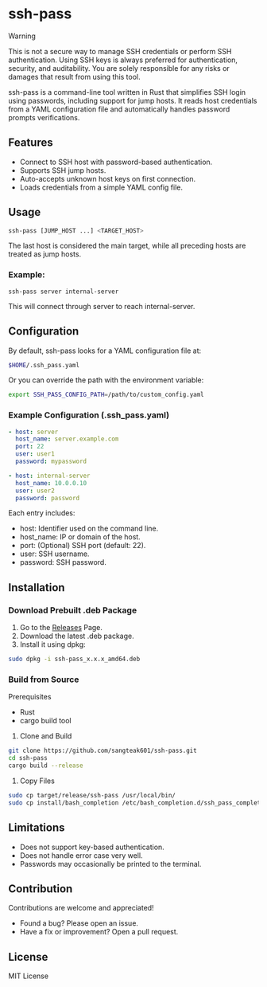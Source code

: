 # ssh-pass

> [!WARNING]  
 This is not a secure way to manage SSH credentials or perform SSH authentication. Using SSH keys is always preferred for authentication, security, and auditability. You are solely responsible for any risks or damages that result from using this tool.

ssh-pass is a command-line tool written in Rust that simplifies SSH login using passwords, including support for jump hosts. It reads host credentials from a YAML configuration file and automatically handles password prompts verifications.

## Features

- Connect to SSH host with password-based authentication.
- Supports SSH jump hosts.
- Auto-accepts unknown host keys on first connection.
- Loads credentials from a simple YAML config file.

## Usage

```bash
ssh-pass [JUMP_HOST ...] <TARGET_HOST>
```

The last host is considered the main target, while all preceding hosts are treated as jump hosts.

### Example:
```
ssh-pass server internal-server
```

This will connect through server to reach internal-server.

## Configuration

By default, ssh-pass looks for a YAML configuration file at:

``` bash
$HOME/.ssh_pass.yaml
```

Or you can override the path with the environment variable:

```bash
export SSH_PASS_CONFIG_PATH=/path/to/custom_config.yaml
```

### Example Configuration (.ssh_pass.yaml)

```yaml
- host: server
  host_name: server.example.com
  port: 22
  user: user1
  password: mypassword

- host: internal-server
  host_name: 10.0.0.10
  user: user2
  password: password
```

Each entry includes:
- host: Identifier used on the command line.
- host_name: IP or domain of the host.
- port: (Optional) SSH port (default: 22).
- user: SSH username.
- password: SSH password.

## Installation

### Download Prebuilt .deb Package

1. Go to the [Releases](https://github.com/sangteak601/ssh-pass/releases) Page.
2. Download the latest .deb package.
3. Install it using dpkg:  
```bash
sudo dpkg -i ssh-pass_x.x.x_amd64.deb
```

### Build from Source

Prerequisites
- Rust
- cargo build tool

1. Clone and Build  
```bash
git clone https://github.com/sangteak601/ssh-pass.git
cd ssh-pass
cargo build --release
```

1. Copy Files  
```bash
sudo cp target/release/ssh-pass /usr/local/bin/
sudo cp install/bash_completion /etc/bash_completion.d/ssh_pass_completion
```

## Limitations

- Does not support key-based authentication.
- Does not handle error case very well.
- Passwords may occasionally be printed to the terminal.

## Contribution

Contributions are welcome and appreciated!

- Found a bug? Please open an issue.
- Have a fix or improvement? Open a pull request.

## License

MIT License
